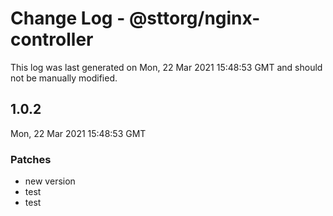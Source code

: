 # Change Log - @sttorg/nginx-controller

This log was last generated on Mon, 22 Mar 2021 15:48:53 GMT and should not be manually modified.

## 1.0.2
Mon, 22 Mar 2021 15:48:53 GMT

### Patches

- new version
- test
- test

